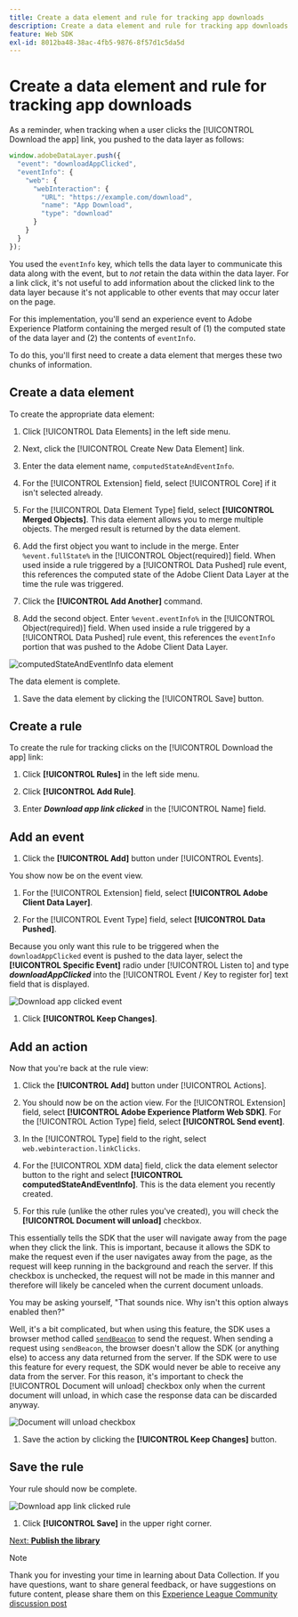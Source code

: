 ```yaml
---
title: Create a data element and rule for tracking app downloads
description: Create a data element and rule for tracking app downloads
feature: Web SDK
exl-id: 8012ba48-38ac-4fb5-9876-8f57d1c5da5d
---
```

# Create a data element and rule for tracking app downloads

As a reminder, when tracking when a user clicks the [!UICONTROL Download the app] link, you pushed to the data layer as follows:

```js
window.adobeDataLayer.push({
  "event": "downloadAppClicked",
  "eventInfo": {
    "web": {
      "webInteraction": {
        "URL": "https://example.com/download",
        "name": "App Download",
        "type": "download"
      }
    }
  }
});
```

You used the `eventInfo` key, which tells the data layer to communicate this data along with the event, but to _not_ retain the data within the data layer. For a link click, it's not useful to add information about the clicked link to the data layer because it's not applicable to other events that may occur later on the page.

For this implementation, you'll send an experience event to Adobe Experience Platform containing the merged result of (1) the computed state of the data layer and (2) the contents of `eventInfo`.

To do this, you'll first need to create a data element that merges these two chunks of information.

## Create a data element

To create the appropriate data element:

1. Click [!UICONTROL Data Elements] in the left side menu. 

1. Next, click the [!UICONTROL Create New Data Element] link.

1. Enter the data element name, `computedStateAndEventInfo`. 

1. For the [!UICONTROL Extension] field, select [!UICONTROL Core] if it isn't selected already. 

1. For the [!UICONTROL Data Element Type] field, select **[!UICONTROL Merged Objects]**. This data element allows you to merge multiple objects. The merged result is returned by the data element.

1. Add the first object you want to include in the merge. Enter `%event.fullState%` in the [!UICONTROL Object(required)] field. When used inside a rule triggered by a [!UICONTROL Data Pushed] rule event, this references the computed state of the Adobe Client Data Layer at the time the rule was triggered.

1. Click the  **[!UICONTROL Add Another]** command.

1. Add the second object. Enter `%event.eventInfo%` in the [!UICONTROL Object(required)] field. When used inside a rule triggered by a [!UICONTROL Data Pushed] rule event, this references the `eventInfo` portion that was pushed to the Adobe Client Data Layer.

![computedStateAndEventInfo data element](../assets/computed-state-and-event-info-data-element.png)

The data element is complete. 

1. Save the data element by clicking the [!UICONTROL Save] button.

## Create a rule

To create the rule for tracking clicks on the [!UICONTROL Download the app] link:

1. Click **[!UICONTROL Rules]** in the left side menu.

1. Click **[!UICONTROL Add Rule]**.

1. Enter **_Download app link clicked_** in the [!UICONTROL Name] field.

## Add an event

1. Click the **[!UICONTROL Add]** button under [!UICONTROL Events]. 

You show now be on the event view. 

1. For the [!UICONTROL Extension] field, select **[!UICONTROL Adobe Client Data Layer]**. 

1. For the [!UICONTROL Event Type] field, select **[!UICONTROL Data Pushed]**.

Because you only want this rule to be triggered when the `downloadAppClicked` event is pushed to the data layer, select the **[!UICONTROL Specific Event]** radio under [!UICONTROL Listen to] and type **_downloadAppClicked_** into the [!UICONTROL Event / Key to register for]  text field that is displayed.

![Download app clicked event](../assets/download-app-clicked-event.png)

1. Click **[!UICONTROL Keep Changes]**.

## Add an action

Now that you're back at the rule view:

1. Click the **[!UICONTROL Add]** button under [!UICONTROL Actions]. 

1. You should now be on the action view. For the [!UICONTROL Extension] field, select **[!UICONTROL Adobe Experience Platform Web SDK]**. For the [!UICONTROL Action Type] field, select **[!UICONTROL Send event]**.

1. In the [!UICONTROL Type] field to the right, select `web.webinteraction.linkClicks`.

1. For the [!UICONTROL XDM data] field, click the data element selector button to the right and select **[!UICONTROL computedStateAndEventInfo]**. This is the data element you recently created.

1. For this rule (unlike the other rules you've created), you will check the **[!UICONTROL Document will unload]** checkbox. 

This essentially tells the SDK that the user will navigate away from the page when they click the link. This is important, because it allows the SDK to make the request even if the user navigates away from the page, as the request will keep running in the background and reach the server. If this checkbox is unchecked, the request will not be made in this manner and therefore will likely be canceled when the current document unloads.

You may be asking yourself, "That sounds nice. Why isn't this option always enabled then?"

Well, it's a bit complicated, but when using this feature, the SDK uses a browser method called [`sendBeacon`](https://developer.mozilla.org/en-US/docs/Web/API/Navigator/sendBeacon) to send the request. When sending a request using `sendBeacon`, the browser doesn't allow the SDK (or anything else) to access any data returned from the server. If the SDK were to use this feature for every request, the SDK would never be able to receive any data from the server. For this reason, it's important to check the [!UICONTROL Document will unload] checkbox only when the current document will unload, in which case the response data can be discarded anyway.

![Document will unload checkbox](../assets/document-will-unload.png)

1. Save the action by clicking the **[!UICONTROL Keep Changes]** button.

## Save the rule

Your rule should now be complete.

![Download app link clicked rule](../assets/download-app-link-clicked-rule.png)

1. Click **[!UICONTROL Save]** in the upper right corner.

[Next: **Publish the library**](publish-the-library.md)

>[!NOTE]
>
>Thank you for investing your time in learning about Data Collection. If you have questions, want to share general feedback, or have suggestions on future content, please share them on this [Experience League Community discussion post](https://experienceleaguecommunities.adobe.com/t5/adobe-experience-platform-launch/tutorial-discussion-use-adobe-experience-platform-data/m-p/543877)
